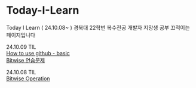 # Today-I-Learn
Today I Learn ( 24.10.08~ ) 
경북대 22학번 복수전공 개발자 지망생 공부 끄적이는 페이지입니다

24.10.09 TIL  
[How to use github - basic](https://github.com/Door-Juno/Today-I-Learn/blob/main/TIL/Git/github.md)  
[Bitwise 연습문제](https://github.com/Door-Juno/Today-I-Learn/blob/main/TIL/C/Bitwise%20exercise.md)  

24.10.08 TIL   
[Bitwise Operation](https://github.com/Door-Juno/Today-I-Learn/blob/main/TIL/C/Bitwise%20Operation.md)

